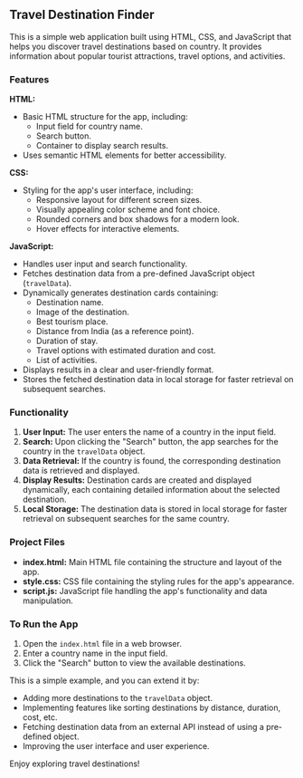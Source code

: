 ## Travel Destination Finder

This is a simple web application built using HTML, CSS, and JavaScript that helps you discover travel destinations based on country. It provides information about popular tourist attractions, travel options, and activities.

### Features

**HTML:**

*   Basic HTML structure for the app, including:
    *   Input field for country name.
    *   Search button.
    *   Container to display search results.
*   Uses semantic HTML elements for better accessibility.

**CSS:**

*   Styling for the app's user interface, including:
    *   Responsive layout for different screen sizes.
    *   Visually appealing color scheme and font choice.
    *   Rounded corners and box shadows for a modern look.
    *   Hover effects for interactive elements.

**JavaScript:**

*   Handles user input and search functionality.
*   Fetches destination data from a pre-defined JavaScript object (`travelData`).
*   Dynamically generates destination cards containing:
    *   Destination name.
    *   Image of the destination.
    *   Best tourism place.
    *   Distance from India (as a reference point).
    *   Duration of stay.
    *   Travel options with estimated duration and cost.
    *   List of activities.
*   Displays results in a clear and user-friendly format.
*   Stores the fetched destination data in local storage for faster retrieval on subsequent searches.

### Functionality

1.  **User Input:** The user enters the name of a country in the input field.
2.  **Search:** Upon clicking the "Search" button, the app searches for the country in the `travelData` object.
3.  **Data Retrieval:** If the country is found, the corresponding destination data is retrieved and displayed.
4.  **Display Results:** Destination cards are created and displayed dynamically, each containing detailed information about the selected destination.
5.  **Local Storage:** The destination data is stored in local storage for faster retrieval on subsequent searches for the same country.

### Project Files

*   **index.html:** Main HTML file containing the structure and layout of the app.
*   **style.css:** CSS file containing the styling rules for the app's appearance.
*   **script.js:** JavaScript file handling the app's functionality and data manipulation.

### To Run the App

1.  Open the `index.html` file in a web browser.
2.  Enter a country name in the input field.
3.  Click the "Search" button to view the available destinations.

This is a simple example, and you can extend it by:

*   Adding more destinations to the `travelData` object.
*   Implementing features like sorting destinations by distance, duration, cost, etc.
*   Fetching destination data from an external API instead of using a pre-defined object.
*   Improving the user interface and user experience.

Enjoy exploring travel destinations!
